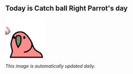 ## Today is Catch ball Right Parrot's day

![An animated GIF of a parrot, probably multi-colored](https://raw.githubusercontent.com/jmhobbs/cultofthepartyparrot.com/master/parrots/hd/playcatchrightparrot.gif)

*This image is automatically updated daily.*
